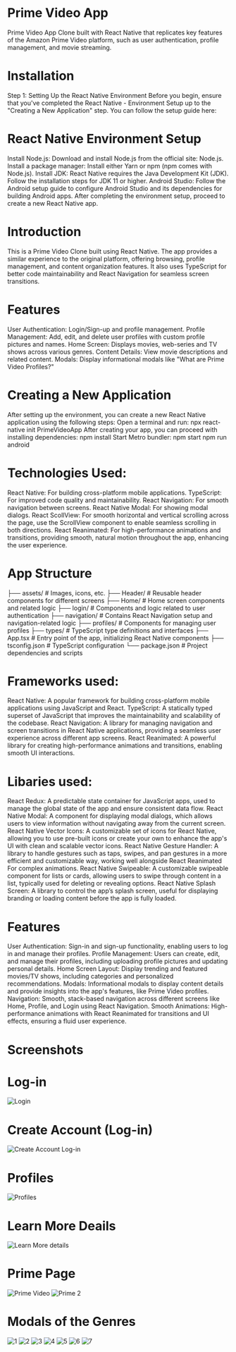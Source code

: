 # Prime Video App
Prime Video App Clone built with React Native that replicates key features of the Amazon Prime Video platform, such as user authentication, profile management, and movie streaming.

# Installation
Step 1: Setting Up the React Native Environment
Before you begin, ensure that you've completed the React Native - Environment Setup up to the "Creating a New Application" step. You can follow the setup guide here:

# React Native Environment Setup
Install Node.js:
Download and install Node.js from the official site: Node.js.
Install a package manager:
Install either Yarn or npm (npm comes with Node.js).
Install JDK:
React Native requires the Java Development Kit (JDK). Follow the installation steps for JDK 11 or higher.
Android Studio:
Follow the Android setup guide to configure Android Studio and its dependencies for building Android apps.
After completing the environment setup, proceed to create a new React Native app.

# Introduction
This is a Prime Video Clone built using React Native. The app provides a similar experience to the original platform, offering browsing, profile management, and content organization features. It also uses TypeScript for better code maintainability and React Navigation for seamless screen transitions.

# Features
User Authentication:
Login/Sign-up and profile management.
Profile Management: 
Add, edit, and delete user profiles with custom profile pictures and names.
Home Screen: 
Displays movies, web-series and TV shows across various genres.
Content Details: 
View movie descriptions and related content.
Modals: 
Display informational modals like "What are Prime Video Profiles?"

# Creating a New Application
After setting up the environment, you can create a new React Native application using the following steps:
Open a terminal and run:
npx react-native init PrimeVideoApp
After creating your app, you can proceed with installing dependencies:
npm install
Start Metro bundler:
npm start
npm run android

# Technologies Used:
React Native: 
For building cross-platform mobile applications.
TypeScript: 
For improved code quality and maintainability.
React Navigation: 
For smooth navigation between screens.
React Native Modal: 
For showing modal dialogs. 
React ScollView:
For smooth horizontal and vertical scrolling across the page, use the ScrollView component to enable seamless scrolling in both directions.
React Reanimated:
For high-performance animations and transitions, providing smooth, natural motion throughout the app, enhancing the user experience.

# App Structure
├── assets/                 # Images, icons, etc.
├── Header/                 # Reusable header components for different screens
├── Home/                   # Home screen components and related logic
├── login/                  # Components and logic related to user authentication
├── navigation/             # Contains React Navigation setup and navigation-related logic
├── profiles/               # Components for managing user profiles
├── types/                  # TypeScript type definitions and interfaces
├── App.tsx                 # Entry point of the app, initializing React Native components
├── tsconfig.json           # TypeScript configuration
└── package.json            # Project dependencies and scripts

# Frameworks used:
React Native: 
A popular framework for building cross-platform mobile applications using JavaScript and React.
TypeScript: 
A statically typed superset of JavaScript that improves the maintainability and scalability of the codebase.
React Navigation: 
A library for managing navigation and screen transitions in React Native applications, providing a seamless user experience across different app screens.
React Reanimated: 
A powerful library for creating high-performance animations and transitions, enabling smooth UI interactions.

# Libaries used:
React Redux: 
A predictable state container for JavaScript apps, used to manage the global state of the app and ensure consistent data flow.
React Native Modal: 
A component for displaying modal dialogs, which allows users to view information without navigating away from the current screen.
React Native Vector Icons: 
A customizable set of icons for React Native, allowing you to use pre-built icons or create your own to enhance the app's UI with clean and scalable vector icons.
React Native Gesture Handler: 
A library to handle gestures such as taps, swipes, and pan gestures in a more efficient and customizable way, working well alongside 
React Reanimated 
For complex animations.
React Native Swipeable: 
A customizable swipeable component for lists or cards, allowing users to swipe through content in a list, typically used for deleting or revealing options.
React Native Splash Screen: 
A library to control the app’s splash screen, useful for displaying branding or loading content before the app is fully loaded.

# Features
User Authentication: 
Sign-in and sign-up functionality, enabling users to log in and manage their profiles.
Profile Management: 
Users can create, edit, and manage their profiles, including uploading profile pictures and updating personal details.
Home Screen Layout: 
Display trending and featured movies/TV shows, including categories and personalized recommendations.
Modals: 
Informational modals to display content details and provide insights into the app's features, like Prime Video profiles.
Navigation: 
Smooth, stack-based navigation across different screens like Home, Profile, and Login using React Navigation.
Smooth Animations: 
High-performance animations with React Reanimated for transitions and UI effects, ensuring a fluid user experience.

# Screenshots
# Log-in
![Login](https://github.com/user-attachments/assets/7b0c2f86-346e-4afb-80a9-cc1e65faad44)

# Create Account (Log-in)
![Create Account Log-in](https://github.com/user-attachments/assets/d64b223d-acb0-4b0d-bf9b-d0972ed96358)

# Profiles
![Profiles](https://github.com/user-attachments/assets/707ca144-3672-45bb-9a4a-0c2e9559b2d3)

# Learn More Deails
![Learn More details](https://github.com/user-attachments/assets/61ad3921-8907-444b-8da2-648026928324)

# Prime Page
![Prime Video](https://github.com/user-attachments/assets/67f8c3d1-7e35-47fd-b1b2-b1db66c964b4)
![Prime 2](https://github.com/user-attachments/assets/93cf409f-f52d-44a6-95ae-3e0d75064b3e)

# Modals of the Genres
![1](https://github.com/user-attachments/assets/641306bd-b20b-431e-88c2-6846ba0170a9)
![2](https://github.com/user-attachments/assets/720b3955-9669-4404-a884-2e88fc12b525)
![3](https://github.com/user-attachments/assets/9ecff3b0-e63b-4aa0-b5c7-988cfe81b816)
![4](https://github.com/user-attachments/assets/d808b3c6-da31-4e43-acad-c3677232f208)
![5](https://github.com/user-attachments/assets/4ece4379-07c2-4200-b865-24f47112da78)
![6](https://github.com/user-attachments/assets/d4a4352f-1efc-442a-bf18-635a0ba0d0ea)
![7](https://github.com/user-attachments/assets/8f100b1b-a588-4c54-ab0c-2e3a92721c0d)
